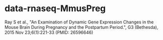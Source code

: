 # data-rnaseq-MmusPreg

Ray S et al., "An Examination of Dynamic Gene Expression Changes in the Mouse Brain During Pregnancy and the Postpartum Period.", G3 (Bethesda), 2015 Nov 23;6(1):221-33 (PMID: 26596646)
